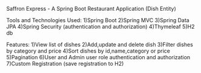 Saffron Express - A Spring Boot Restaurant Application (Dish Entity)

Tools and Technologies Used:
1)Spring Boot
2)Spring MVC
3)Spring Data JPA
4)Spring Security (authentication and authorization)
4)Thymeleaf
5)H2 db

Features:
1)View list of dishes
2)Add,update and delete dish
3)Filter dishes by category and price
4)Sort dishes by id,name,category or price
5)Pagination
6)User and Admin user role authentication and authorization
7)Custom Registration (save registration to H2)
